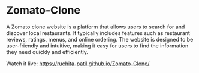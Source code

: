 # Zomato-Clone
A Zomato clone website is a platform that allows users to search for and discover local restaurants. It typically includes features such as restaurant reviews, ratings, menus, and online ordering. The website is designed to be user-friendly and intuitive, making it easy for users to find the information they need quickly and efficiently. 

Watch it live: https://ruchita-patil.github.io/Zomato-Clone/
